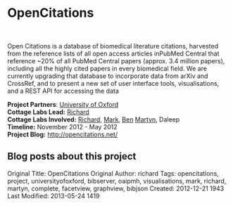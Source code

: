 # OpenCitations
<br>

<div class=row-fluid>

<div class=span6>
   <img class="span6 img thumbnail" title="graphview" src="http://cottagelabs.com/media/shotton.png" alt="" />
<p>Open Citations is a database of biomedical literature citations, harvested from the reference lists of all open access articles inPubMed Central that reference ~20% of all PubMed Central papers (approx. 3.4 million papers), including all the highly cited papers in every biomedical field.  We are currently upgrading that database to incorporate data from arXiv and CrossRef, and to present a new set of user interface tools, visualisations, and a REST API for accessing the data</p>

<!--
  <h2>Reports from this project</h2>
        <div class="facetview facetview-stories" data-size="20" data-search="tags:report AND tags:opencitations"></div>
        <h2>Software produced/used in this project</h2>
        <div class="facetview facetview-stories" data-size="20" data-search="tags:software AND tags:opencitations"></div>
        -->
 </div>
  <div class="span6">
        <div class="well">
            <strong>Project Partners</strong>: <a href="http://www.ox.ac.uk/">University of Oxford</a><br/>
            <strong>Cottage Labs Lead:</strong> <a href="/people/richard/">Richard</a><br>
            <strong>Cottage Labs Involved:</strong> <a href="/people/richard/">Richard</a>, <a href="/author/mark/">Mark</a>, <a href=/people/ben/">Ben</a> <a href="/people/martyn">Martyn</a>, Daleep<br/>
            <strong>Timeline:</strong> November 2012 - May 2012 <br>
            <strong>Project Blog:</strong> <a href="http://opencitations.net/">http://opencitations.net/</a><br/>
        </div>
        <h2>Blog posts about this project</h2>
        <div class="facetview facetview-stories" data-size="20" data-search='tags:opencitations AND url:"/news/*"'></div>
    </div>
    <!-- end right hand side of the page -->

</div>



Original Title: OpenCitations
Original Author: richard
Tags: opencitations, project, universityofoxford, bibserver, oaipmh, visualisations, mark, richard, martyn, complete, facetview, graphview, bibjson
Created: 2012-12-21 1943
Last Modified: 2013-05-24 1419
